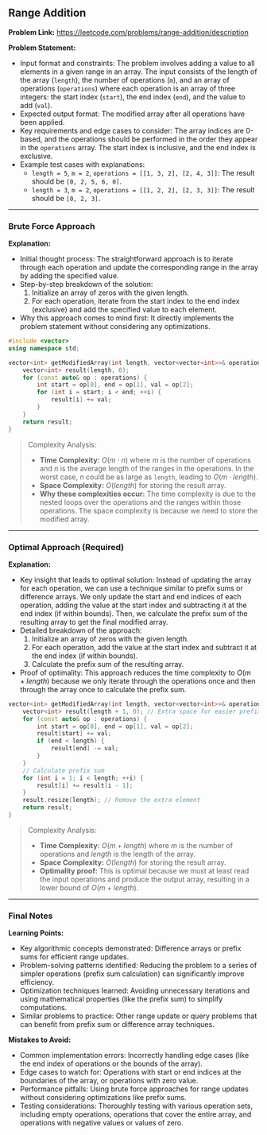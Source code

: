 ## Range Addition

**Problem Link:** https://leetcode.com/problems/range-addition/description

**Problem Statement:**
- Input format and constraints: The problem involves adding a value to all elements in a given range in an array. The input consists of the length of the array (`length`), the number of operations (`m`), and an array of operations (`operations`) where each operation is an array of three integers: the start index (`start`), the end index (`end`), and the value to add (`val`).
- Expected output format: The modified array after all operations have been applied.
- Key requirements and edge cases to consider: The array indices are 0-based, and the operations should be performed in the order they appear in the `operations` array. The start index is inclusive, and the end index is exclusive.
- Example test cases with explanations:
  - `length = 5`, `m = 2`, `operations = [[1, 3, 2], [2, 4, 3]]`: The result should be `[0, 2, 5, 6, 0]`.
  - `length = 3`, `m = 2`, `operations = [[1, 2, 2], [2, 3, 3]]`: The result should be `[0, 2, 3]`.

---

### Brute Force Approach

**Explanation:**
- Initial thought process: The straightforward approach is to iterate through each operation and update the corresponding range in the array by adding the specified value.
- Step-by-step breakdown of the solution:
  1. Initialize an array of zeros with the given length.
  2. For each operation, iterate from the start index to the end index (exclusive) and add the specified value to each element.
- Why this approach comes to mind first: It directly implements the problem statement without considering any optimizations.

```cpp
#include <vector>
using namespace std;

vector<int> getModifiedArray(int length, vector<vector<int>>& operations) {
    vector<int> result(length, 0);
    for (const auto& op : operations) {
        int start = op[0], end = op[1], val = op[2];
        for (int i = start; i < end; ++i) {
            result[i] += val;
        }
    }
    return result;
}
```

> Complexity Analysis:
> - **Time Complexity:** $O(m \cdot n)$ where $m$ is the number of operations and $n$ is the average length of the ranges in the operations. In the worst case, $n$ could be as large as `length`, leading to $O(m \cdot length)$.
> - **Space Complexity:** $O(length)$ for storing the result array.
> - **Why these complexities occur:** The time complexity is due to the nested loops over the operations and the ranges within those operations. The space complexity is because we need to store the modified array.

---

### Optimal Approach (Required)

**Explanation:**
- Key insight that leads to optimal solution: Instead of updating the array for each operation, we can use a technique similar to prefix sums or difference arrays. We only update the start and end indices of each operation, adding the value at the start index and subtracting it at the end index (if within bounds). Then, we calculate the prefix sum of the resulting array to get the final modified array.
- Detailed breakdown of the approach:
  1. Initialize an array of zeros with the given length.
  2. For each operation, add the value at the start index and subtract it at the end index (if within bounds).
  3. Calculate the prefix sum of the resulting array.
- Proof of optimality: This approach reduces the time complexity to $O(m + length)$ because we only iterate through the operations once and then through the array once to calculate the prefix sum.

```cpp
vector<int> getModifiedArray(int length, vector<vector<int>>& operations) {
    vector<int> result(length + 1, 0); // Extra space for easier prefix sum calculation
    for (const auto& op : operations) {
        int start = op[0], end = op[1], val = op[2];
        result[start] += val;
        if (end < length) {
            result[end] -= val;
        }
    }
    // Calculate prefix sum
    for (int i = 1; i < length; ++i) {
        result[i] += result[i - 1];
    }
    result.resize(length); // Remove the extra element
    return result;
}
```

> Complexity Analysis:
> - **Time Complexity:** $O(m + length)$ where $m$ is the number of operations and $length$ is the length of the array.
> - **Space Complexity:** $O(length)$ for storing the result array.
> - **Optimality proof:** This is optimal because we must at least read the input operations and produce the output array, resulting in a lower bound of $O(m + length)$.

---

### Final Notes

**Learning Points:**
- Key algorithmic concepts demonstrated: Difference arrays or prefix sums for efficient range updates.
- Problem-solving patterns identified: Reducing the problem to a series of simpler operations (prefix sum calculation) can significantly improve efficiency.
- Optimization techniques learned: Avoiding unnecessary iterations and using mathematical properties (like the prefix sum) to simplify computations.
- Similar problems to practice: Other range update or query problems that can benefit from prefix sum or difference array techniques.

**Mistakes to Avoid:**
- Common implementation errors: Incorrectly handling edge cases (like the end index of operations or the bounds of the array).
- Edge cases to watch for: Operations with start or end indices at the boundaries of the array, or operations with zero value.
- Performance pitfalls: Using brute force approaches for range updates without considering optimizations like prefix sums.
- Testing considerations: Thoroughly testing with various operation sets, including empty operations, operations that cover the entire array, and operations with negative values or values of zero.